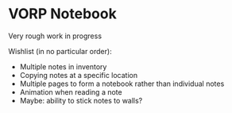 # VORP Notebook
Very rough work in progress

Wishlist (in no particular order):
- Multiple notes in inventory
- Copying notes at a specific location
- Multiple pages to form a notebook rather than individual notes
- Animation when reading a note
- Maybe: ability to stick notes to walls?